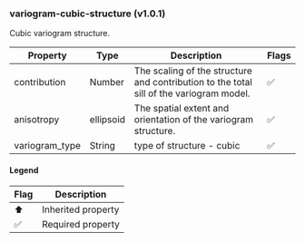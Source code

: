 ### variogram-cubic-structure (v1.0.1)
Cubic variogram structure.

| Property | Type | Description | Flags |
|---|---|---|---|
| contribution | Number | The scaling of the structure and contribution to the total sill of the variogram model. | ✅ |
| anisotropy | ellipsoid | The spatial extent and orientation of the variogram structure. | ✅ |
| variogram_type | String | type of structure - cubic | ✅ |


#### Legend

| Flag | Description |
| --- | --- |
| ⬆️ | Inherited property |
| ✅ | Required property |

